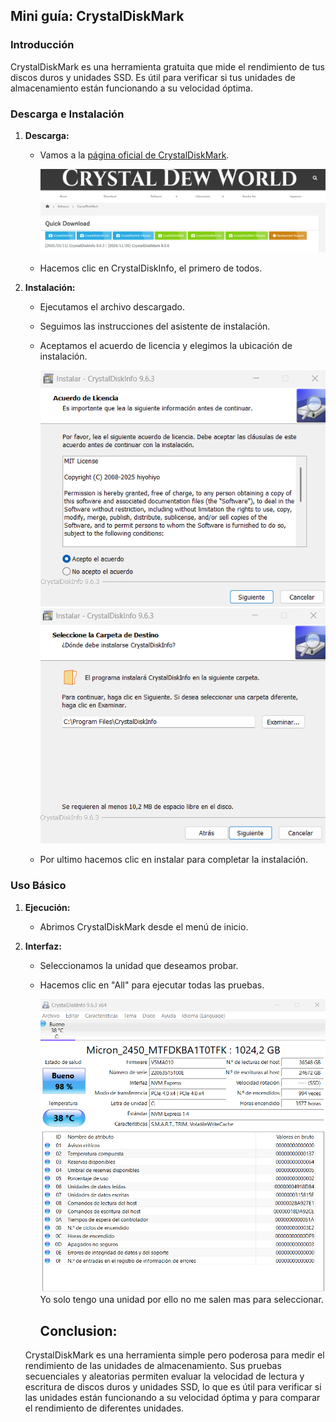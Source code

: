 ## Mini guía: CrystalDiskMark

### Introducción

CrystalDiskMark es una herramienta gratuita que mide el rendimiento de tus discos duros y unidades SSD. Es útil para verificar si tus unidades de almacenamiento están funcionando a su velocidad óptima.

### Descarga e Instalación

1. **Descarga:**
   
   * Vamos a la [página oficial de CrystalDiskMark](https://crystalmark.info/en/software/crystaldiskmark/).
     
     ![BotonDescarga](./Imgs/imgCrystalDiskMark/dow1.png)
   * Hacemos clic en CrystalDiskInfo, el primero de todos.
2. **Instalación:**
   
   * Ejecutamos el archivo descargado.
   * Seguimos las instrucciones del asistente de instalación.
   * Aceptamos el acuerdo de licencia y elegimos la ubicación de instalación.
     
     ![acuerdoLicencia](./Imgs/imgCrystalDiskMark/inst1.png)
     ![acuerdoLicencia](./Imgs/imgCrystalDiskMark/inst2.png)
   * Por ultimo hacemos clic en instalar para completar la instalación.

### Uso Básico

1. **Ejecución:**
   
   * Abrimos CrystalDiskMark desde el menú de inicio.
2. **Interfaz:**
   
   * Seleccionamos la unidad que deseamos probar.
   * Hacemos clic en "All" para ejecutar todas las pruebas.

     ![acuerdoLicencia](./Imgs/imgCrystalDiskMark/uso1.png)
     Yo solo tengo una unidad por ello no me salen mas para seleccionar.

     ## Conclusion:
   
   CrystalDiskMark es una herramienta simple pero poderosa para medir el rendimiento de las unidades de almacenamiento. Sus pruebas secuenciales y aleatorias permiten evaluar la velocidad de lectura y escritura de discos duros y unidades SSD, lo que es útil para verificar si las unidades están funcionando a su velocidad óptima y para comparar el rendimiento de diferentes unidades.

